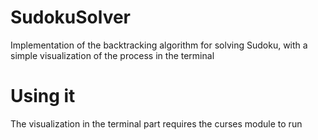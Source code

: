# SudokuSolver
 Implementation of the backtracking algorithm for solving Sudoku, with a simple visualization of the process in the terminal

# Using it
 The visualization in the terminal part requires the curses module to run